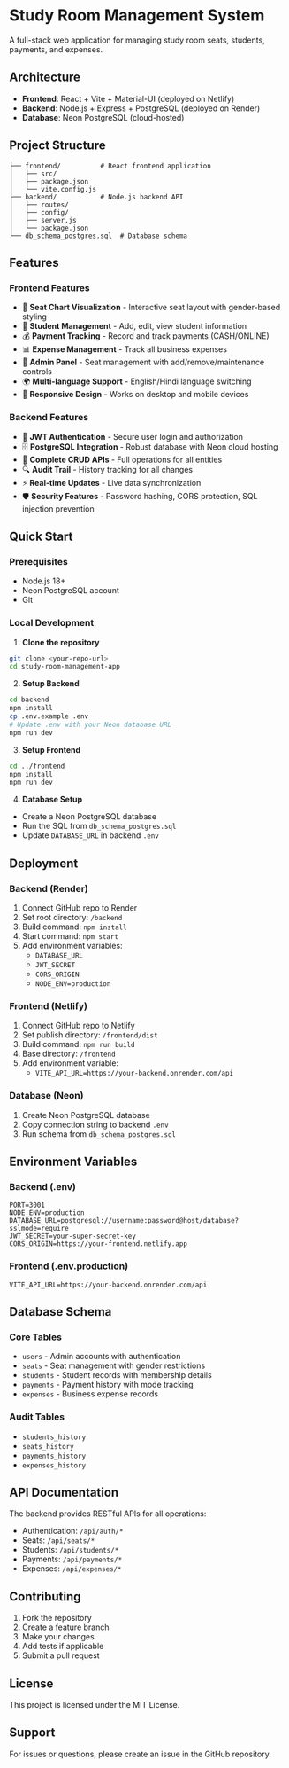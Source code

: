 # Study Room Management System

A full-stack web application for managing study room seats, students, payments, and expenses.

## Architecture

- **Frontend**: React + Vite + Material-UI (deployed on Netlify)
- **Backend**: Node.js + Express + PostgreSQL (deployed on Render)
- **Database**: Neon PostgreSQL (cloud-hosted)

## Project Structure

```
├── frontend/          # React frontend application
│   ├── src/
│   ├── package.json
│   └── vite.config.js
├── backend/           # Node.js backend API
│   ├── routes/
│   ├── config/
│   ├── server.js
│   └── package.json
└── db_schema_postgres.sql  # Database schema
```

## Features

### Frontend Features
- 🎯 **Seat Chart Visualization** - Interactive seat layout with gender-based styling
- 👥 **Student Management** - Add, edit, view student information
- 💰 **Payment Tracking** - Record and track payments (CASH/ONLINE)
- 📊 **Expense Management** - Track all business expenses
- 🔧 **Admin Panel** - Seat management with add/remove/maintenance controls
- 🌍 **Multi-language Support** - English/Hindi language switching
- 📱 **Responsive Design** - Works on desktop and mobile devices

### Backend Features
- 🔐 **JWT Authentication** - Secure user login and authorization
- 🗄️ **PostgreSQL Integration** - Robust database with Neon cloud hosting
- 📝 **Complete CRUD APIs** - Full operations for all entities
- 🔍 **Audit Trail** - History tracking for all changes
- ⚡ **Real-time Updates** - Live data synchronization
- 🛡️ **Security Features** - Password hashing, CORS protection, SQL injection prevention

## Quick Start

### Prerequisites
- Node.js 18+
- Neon PostgreSQL account
- Git

### Local Development

1. **Clone the repository**
```bash
git clone <your-repo-url>
cd study-room-management-app
```

2. **Setup Backend**
```bash
cd backend
npm install
cp .env.example .env
# Update .env with your Neon database URL
npm run dev
```

3. **Setup Frontend**
```bash
cd ../frontend
npm install
npm run dev
```

4. **Database Setup**
- Create a Neon PostgreSQL database
- Run the SQL from `db_schema_postgres.sql`
- Update `DATABASE_URL` in backend `.env`

## Deployment

### Backend (Render)
1. Connect GitHub repo to Render
2. Set root directory: `/backend`
3. Build command: `npm install`
4. Start command: `npm start`
5. Add environment variables:
   - `DATABASE_URL`
   - `JWT_SECRET`
   - `CORS_ORIGIN`
   - `NODE_ENV=production`

### Frontend (Netlify)
1. Connect GitHub repo to Netlify
2. Set publish directory: `/frontend/dist`
3. Build command: `npm run build`
4. Base directory: `/frontend`
5. Add environment variable:
   - `VITE_API_URL=https://your-backend.onrender.com/api`

### Database (Neon)
1. Create Neon PostgreSQL database
2. Copy connection string to backend `.env`
3. Run schema from `db_schema_postgres.sql`

## Environment Variables

### Backend (.env)
```env
PORT=3001
NODE_ENV=production
DATABASE_URL=postgresql://username:password@host/database?sslmode=require
JWT_SECRET=your-super-secret-key
CORS_ORIGIN=https://your-frontend.netlify.app
```

### Frontend (.env.production)
```env
VITE_API_URL=https://your-backend.onrender.com/api
```

## Database Schema

### Core Tables
- `users` - Admin accounts with authentication
- `seats` - Seat management with gender restrictions
- `students` - Student records with membership details
- `payments` - Payment history with mode tracking
- `expenses` - Business expense records

### Audit Tables
- `students_history`
- `seats_history`
- `payments_history`
- `expenses_history`

## API Documentation

The backend provides RESTful APIs for all operations:
- Authentication: `/api/auth/*`
- Seats: `/api/seats/*`
- Students: `/api/students/*`
- Payments: `/api/payments/*`
- Expenses: `/api/expenses/*`

## Contributing

1. Fork the repository
2. Create a feature branch
3. Make your changes
4. Add tests if applicable
5. Submit a pull request

## License

This project is licensed under the MIT License.

## Support

For issues or questions, please create an issue in the GitHub repository.
